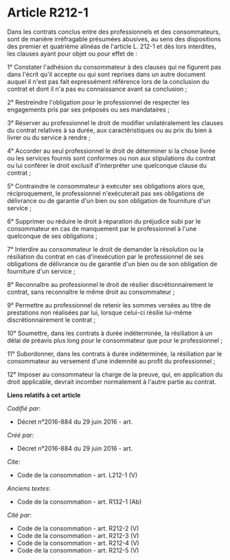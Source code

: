 # Article R212-1

Dans les contrats conclus entre des professionnels et des consommateurs, sont de manière irréfragable présumées abusives, au
sens des dispositions des premier et quatrième alinéas de l'article L. 212-1 et dès lors interdites, les clauses ayant pour
objet ou pour effet de : 

1° Constater l'adhésion du consommateur à des clauses qui ne figurent pas dans l'écrit qu'il accepte ou qui sont reprises
dans un autre document auquel il n'est pas fait expressément référence lors de la conclusion du contrat et dont il n'a pas eu
connaissance avant sa conclusion ; 

2° Restreindre l'obligation pour le professionnel de respecter les engagements pris par ses préposés ou ses mandataires ; 

3° Réserver au professionnel le droit de modifier unilatéralement les clauses du contrat relatives à sa durée, aux
caractéristiques ou au prix du bien à livrer ou du service à rendre ; 

4° Accorder au seul professionnel le droit de déterminer si la chose livrée ou les services fournis sont conformes ou non aux
stipulations du contrat ou lui conférer le droit exclusif d'interpréter une quelconque clause du contrat ; 

5° Contraindre le consommateur à exécuter ses obligations alors que, réciproquement, le professionnel n'exécuterait pas ses
obligations de délivrance ou de garantie d'un bien ou son obligation de fourniture d'un service ; 

6° Supprimer ou réduire le droit à réparation du préjudice subi par le consommateur en cas de manquement par le professionnel
à l'une quelconque de ses obligations ; 

7° Interdire au consommateur le droit de demander la résolution ou la résiliation du contrat en cas d'inexécution par le
professionnel de ses obligations de délivrance ou de garantie d'un bien ou de son obligation de fourniture d'un service ; 

8° Reconnaître au professionnel le droit de résilier discrétionnairement le contrat, sans reconnaître le même droit au
consommateur ; 

9° Permettre au professionnel de retenir les sommes versées au titre de prestations non réalisées par lui, lorsque celui-ci
résilie lui-même discrétionnairement le contrat ; 

10° Soumettre, dans les contrats à durée indéterminée, la résiliation à un délai de préavis plus long pour le consommateur
que pour le professionnel ; 

11° Subordonner, dans les contrats à durée indéterminée, la résiliation par le consommateur au versement d'une indemnité au
profit du professionnel ; 

12° Imposer au consommateur la charge de la preuve, qui, en application du droit applicable, devrait incomber normalement à
l'autre partie au contrat.

**Liens relatifs à cet article**

_Codifié par_:

  - Décret n°2016-884 du 29 juin 2016 - art.

_Créé par_:

  - Décret n°2016-884 du 29 juin 2016 - art.

_Cite_:

  - Code de la consommation - art. L212-1 (V)

_Anciens textes_:

  - Code de la consommation - art. R132-1 (Ab)

_Cité par_:

  - Code de la consommation - art. R212-2 (V)
  - Code de la consommation - art. R212-3 (V)
  - Code de la consommation - art. R212-4 (V)
  - Code de la consommation - art. R212-5 (V)
